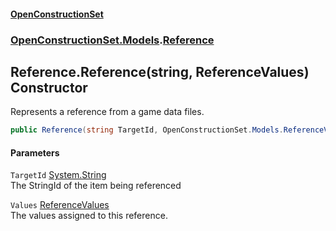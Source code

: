 #### [OpenConstructionSet](index 'index')
### [OpenConstructionSet.Models](index#OpenConstructionSet_Models 'OpenConstructionSet.Models').[Reference](keNdBWwXoST05c_g6wF_4w 'OpenConstructionSet.Models.Reference')
## Reference.Reference(string, ReferenceValues) Constructor
Represents a reference from a game data files.  
```csharp
public Reference(string TargetId, OpenConstructionSet.Models.ReferenceValues Values);
```
#### Parameters
<a name='OpenConstructionSet_Models_Reference_Reference(string_OpenConstructionSet_Models_ReferenceValues)_TargetId'></a>
`TargetId` [System.String](https://docs.microsoft.com/en-us/dotnet/api/System.String 'System.String')  
The StringId of the item being referenced
  
<a name='OpenConstructionSet_Models_Reference_Reference(string_OpenConstructionSet_Models_ReferenceValues)_Values'></a>
`Values` [ReferenceValues](12EeLen8x83ZM11p+0cSKw 'OpenConstructionSet.Models.ReferenceValues')  
The values assigned to this reference.
  
